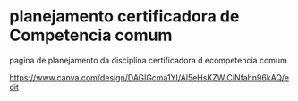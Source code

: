 # planejamento certificadora de Competencia comum
pagina de planejamento da disciplina certificadora d ecompetencia comum

https://www.canva.com/design/DAGlGcma1YI/Al5eHsKZWlCiNfahn96kAQ/edit
